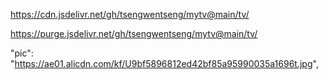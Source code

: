 https://cdn.jsdelivr.net/gh/tsengwentseng/mytv@main/tv/

https://purge.jsdelivr.net/gh/tsengwentseng/mytv@main/tv/

"pic": "https://ae01.alicdn.com/kf/U9bf5896812ed42bf85a95990035a1696t.jpg",
